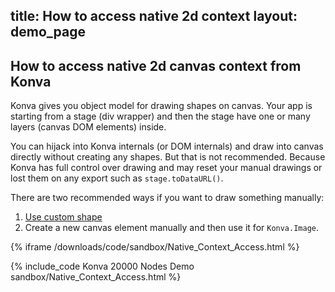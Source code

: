 title: How to access native 2d context
layout: demo_page
---

## How to access native 2d canvas context from Konva

Konva gives you object model for drawing shapes on canvas. Your app is starting from a stage (div wrapper) and then the stage have one or many layers (canvas DOM elements) inside.

You can hijack into Konva internals (or DOM internals) and draw into canvas directly without creating any shapes. But that is not recommended. Because Konva has full control over drawing and may reset your manual drawings or lost them on any export such as `stage.toDataURL()`.

There are two recommended ways if you want to draw something manually:

1. [Use custom shape](https://konvajs.org/docs/shapes/Custom.html)
2. Create a new canvas element manually and then use it for `Konva.Image`.


{% iframe /downloads/code/sandbox/Native_Context_Access.html %}

{% include_code Konva 20000 Nodes Demo sandbox/Native_Context_Access.html %}
